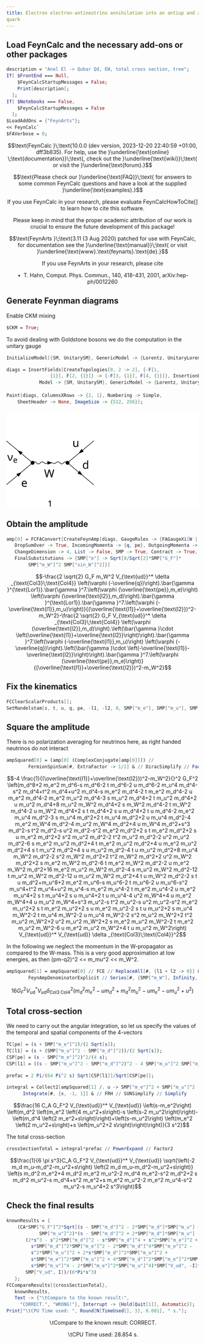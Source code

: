 ```yaml
---
title: Electron electron-antineutrino annihilation into an antiup and a down
quark
---
```



## Load FeynCalc and the necessary add-ons or other packages

```mathematica
description = "Anel El -> Qubar Qd, EW, total cross section, tree";
If[ $FrontEnd === Null, 
  	$FeynCalcStartupMessages = False; 
  	Print[description]; 
  ];
If[ $Notebooks === False, 
  	$FeynCalcStartupMessages = False 
  ];
$LoadAddOns = {"FeynArts"};
<< FeynCalc`
$FAVerbose = 0;
```

$$\text{FeynCalc }\;\text{10.0.0 (dev version, 2023-12-20 22:40:59 +01:00, dff3b835). For help, use the }\underline{\text{online} \;\text{documentation}}\;\text{, check out the }\underline{\text{wiki}}\;\text{ or visit the }\underline{\text{forum}.}$$

$$\text{Please check our }\underline{\text{FAQ}}\;\text{ for answers to some common FeynCalc questions and have a look at the supplied }\underline{\text{examples}.}$$

$$\text{If you use FeynCalc in your research, please evaluate FeynCalcHowToCite[] to learn how to cite this software.}$$

$$\text{Please keep in mind that the proper academic attribution of our work is crucial to ensure the future development of this package!}$$

$$\text{FeynArts }\;\text{3.11 (3 Aug 2020) patched for use with FeynCalc, for documentation see the }\underline{\text{manual}}\;\text{ or visit }\underline{\text{www}.\text{feynarts}.\text{de}.}$$

$$\text{If you use FeynArts in your research, please cite}$$

$$\text{ $\bullet $ T. Hahn, Comput. Phys. Commun., 140, 418-431, 2001, arXiv:hep-ph/0012260}$$

## Generate Feynman diagrams

Enable CKM mixing

```mathematica
$CKM = True;
```

To avoid dealing with Goldstone bosons we do  the computation in the unitary gauge

```mathematica
InitializeModel[{SM, UnitarySM}, GenericModel -> {Lorentz, UnitaryLorentz}];
```

```mathematica
diags = InsertFields[CreateTopologies[0, 2 -> 2], {-F[1, 
        		{1}], F[2, {1}]} -> {-F[3, {1}], F[4, {1}]}, InsertionLevel -> {Classes}, 
    		Model -> {SM, UnitarySM}, GenericModel -> {Lorentz, UnitaryLorentz}]; 
 
Paint[diags, ColumnsXRows -> {2, 1}, Numbering -> Simple, 
  	SheetHeader -> None, ImageSize -> {512, 256}];
```

![1mixmjgiushbu](img/1mixmjgiushbu.svg)

## Obtain the amplitude

```mathematica
amp[0] = FCFAConvert[CreateFeynAmp[diags, GaugeRules -> {FAGaugeXi[W | Z] -> Infinity}], 
   DropSumOver -> True, IncomingMomenta -> {q, pe}, OutgoingMomenta -> {l1, l2}, 
   ChangeDimension -> 4, List -> False, SMP -> True, Contract -> True, 
   FinalSubstitutions -> {SMP["e"] -> Sqrt[8/Sqrt[2]*SMP["G_F"]*
        SMP["m_W"]^2 SMP["sin_W"]^2]}]
```

$$-\frac{2 \sqrt{2} G_F m_W^2 V_{\text{ud}}^* \delta _{\text{Col3}\;\text{Col4}} \left(\varphi (-\overline{q})\right).\bar{\gamma }^{\text{Lor1}}.\bar{\gamma }^7.\left(\varphi (\overline{\text{pe}},m_e)\right) \left(\varphi (\overline{\text{l2}},m_d)\right).\bar{\gamma }^{\text{Lor1}}.\bar{\gamma }^7.\left(\varphi (-\overline{\text{l1}},m_u)\right)}{(\overline{\text{l1}}+\overline{\text{l2}})^2-m_W^2}-\frac{2 \sqrt{2} G_F V_{\text{ud}}^* \delta _{\text{Col3}\;\text{Col4}} \left(\varphi (\overline{\text{l2}},m_d)\right).\left(\bar{\gamma }\cdot \left(\overline{\text{l1}}+\overline{\text{l2}}\right)\right).\bar{\gamma }^7.\left(\varphi (-\overline{\text{l1}},m_u)\right) \left(\varphi (-\overline{q})\right).\left(\bar{\gamma }\cdot \left(-\overline{\text{l1}}-\overline{\text{l2}}\right)\right).\bar{\gamma }^7.\left(\varphi (\overline{\text{pe}},m_e)\right)}{(\overline{\text{l1}}+\overline{\text{l2}})^2-m_W^2}$$

## Fix the kinematics

```mathematica
FCClearScalarProducts[];
SetMandelstam[s, t, u, q, pe, -l1, -l2, 0, SMP["m_e"], SMP["m_u"], SMP["m_d"]];
```

## Square the amplitude

There is no polarization averaging for neutrinos here, as right handed neutrinos do not interact

```mathematica
ampSquared[0] = (amp[0] (ComplexConjugate[amp[0]])) // 
    	FermionSpinSum[#, ExtraFactor -> 1/2] & // DiracSimplify // Factor
```

$$-4 \frac{1}{(\overline{\text{l1}}+\overline{\text{l2}})^2-m_W^2}{}^2 G_F^2 \left(m_d^8+2 m_e^2 m_d^6-s m_d^6-2 t m_d^6-2 u m_d^6-2 m_u^4 m_d^4-s^2 m_d^4+t^2 m_d^4+u^2 m_d^4-s m_e^2 m_d^4-2 t m_e^2 m_d^4-2 u m_e^2 m_d^4-2 m_e^2 m_u^2 m_d^4-3 s m_u^2 m_d^4+2 t m_u^2 m_d^4+2 u m_u^2 m_d^4+8 m_u^2 m_W^2 m_d^4+2 s m_W^2 m_d^4-2 t m_W^2 m_d^4-2 u m_W^2 m_d^4+2 s t m_d^4+2 s u m_d^4+2 t u m_d^4-2 m_e^2 m_u^4 m_d^2-3 s m_u^4 m_d^2+2 t m_u^4 m_d^2+2 u m_u^4 m_d^2-4 m_e^2 m_W^4 m_d^2-4 m_u^2 m_W^4 m_d^2+4 u m_W^4 m_d^2+s^3 m_d^2-s t^2 m_d^2-s u^2 m_d^2-s^2 m_e^2 m_d^2+2 s t m_e^2 m_d^2+2 s u m_e^2 m_d^2+2 s^2 m_u^2 m_d^2-2 t^2 m_u^2 m_d^2-2 u^2 m_u^2 m_d^2-6 s m_e^2 m_u^2 m_d^2+4 t m_e^2 m_u^2 m_d^2+4 u m_e^2 m_u^2 m_d^2+4 s t m_u^2 m_d^2+4 s u m_u^2 m_d^2-4 t u m_u^2 m_d^2+8 m_u^4 m_W^2 m_d^2-2 s^2 m_W^2 m_d^2+2 t^2 m_W^2 m_d^2+2 u^2 m_W^2 m_d^2+2 s m_e^2 m_W^2 m_d^2-6 t m_e^2 m_W^2 m_d^2-2 u m_e^2 m_W^2 m_d^2+16 m_e^2 m_u^2 m_W^2 m_d^2-4 s m_u^2 m_W^2 m_d^2-12 t m_u^2 m_W^2 m_d^2-12 u m_u^2 m_W^2 m_d^2+4 t u m_W^2 m_d^2-2 s t u m_d^2+m_u^8+2 m_e^2 m_u^6-s m_u^6-2 t m_u^6-2 u m_u^6-s^2 m_u^4+t^2 m_u^4+u^2 m_u^4-s m_e^2 m_u^4-2 t m_e^2 m_u^4-2 u m_e^2 m_u^4+2 s t m_u^4+2 s u m_u^4+2 t u m_u^4-4 u^2 m_W^4+4 u m_e^2 m_W^4+4 u m_u^2 m_W^4+s^3 m_u^2-s t^2 m_u^2-s u^2 m_u^2-s^2 m_e^2 m_u^2+2 s t m_e^2 m_u^2+2 s u m_e^2 m_u^2-2 s t u m_u^2+2 s m_u^4 m_W^2-2 t m_u^4 m_W^2-2 u m_u^4 m_W^2-2 s^2 m_u^2 m_W^2+2 t^2 m_u^2 m_W^2+2 u^2 m_u^2 m_W^2+2 s m_e^2 m_u^2 m_W^2-2 t m_e^2 m_u^2 m_W^2-6 u m_e^2 m_u^2 m_W^2+4 t u m_u^2 m_W^2\right) V_{\text{ud}}^* V_{\text{ud}} \delta _{\text{Col3}\;\text{Col4}}^2$$

In the following we neglect the momentum in the W-propagator as compared to the W-mass. This is a very good approximation at low energies, as then (pm-q2)^2  <= m_mu^2 << m_W^2.

```mathematica
ampSquared[1] = ampSquared[0] // FCE // ReplaceAll[#, {l1 + l2 -> 0}] & // 
    	FeynAmpDenominatorExplicit // Series[#, {SMP["m_W"], Infinity, 0}] & // Normal
```

$$16 G_F^2 V_{\text{ud}}^* V_{\text{ud}} \delta _{\text{Col3}\;\text{Col4}}^2 \left(m_d^2 m_e^2-u m_d^2+m_d^2 m_u^2-u m_e^2-u m_u^2+u^2\right)$$

## Total cross-section

We need to carry out the angular integration, so let us specify the values of the temporal and spatial components of the 4-vectors

```mathematica
TC[pe] = (s + SMP["m_e"]^2)/(2 Sqrt[s]);
TC[l1] = (s + (SMP["m_u"]^2 - SMP["m_d"]^2))/(2 Sqrt[s]);
CSP[pe] = (s - SMP["m_e"]^2)^2/(4 s);
CSP[l1] = ((s - SMP["m_u"]^2 - SMP["m_d"]^2)^2 - 4 SMP["m_u"]^2 SMP["m_d"]^2)/(4 s);
```

```mathematica
prefac = 2 Pi/(64 Pi^2 s) Sqrt[CSP[l1]]/Sqrt[CSP[pe]];
```

```mathematica
integral = Collect2[ampSquared[1] /. u -> SMP["m_e"]^2 + SMP["m_u"]^2 - 2 (TC[l1] TC[pe] - Sqrt[CSP[l1]] Sqrt[CSP[pe]] x), x, IsolateNames -> KK] // 
      Integrate[#, {x, -1, 1}] & // FRH // SUNSimplify // Simplify
```

$$\frac{16 C_A G_F^2 V_{\text{ud}}^* V_{\text{ud}} \left(s-m_e^2\right) \left(m_d^2 \left(m_e^2 \left(4 m_u^2+s\right)-s \left(s-2 m_u^2\right)\right)-\left(m_d^4 \left(2 m_e^2+s\right)\right)+\left(s-m_u^2\right) \left(m_e^2 \left(2 m_u^2+s\right)+s \left(m_u^2+2 s\right)\right)\right)}{3 s^2}$$

The total cross-section 

```mathematica
crossSectionTotal = integral*prefac // PowerExpand // Factor2
```

$$\frac{1}{6 \pi  s^3}C_A G_F^2 V_{\text{ud}}^* V_{\text{ud}} \sqrt{\left(-2 m_d m_u-m_d^2-m_u^2+s\right) \left(2 m_d m_u-m_d^2-m_u^2+s\right)} \left(s m_d^2 m_e^2+4 m_d^2 m_e^2 m_u^2-2 m_d^4 m_e^2-s^2 m_d^2+2 s m_d^2 m_u^2-s m_d^4+s^2 m_e^2+s m_e^2 m_u^2-2 m_e^2 m_u^4-s^2 m_u^2-s m_u^4+2 s^3\right)$$

## Check the final results

```mathematica
knownResults = {
   	(CA*SMP["G_F"]^2*Sqrt[(s - SMP["m_d"]^2 - 2*SMP["m_d"]*SMP["m_u"] - 
          	SMP["m_u"]^2)*(s - SMP["m_d"]^2 + 2*SMP["m_d"]*SMP["m_u"] - SMP["m_u"]^2)]*
       (2*s^3 - s^2*SMP["m_d"]^2 - s*SMP["m_d"]^4 + s^2*SMP["m_e"]^2 +
         s*SMP["m_d"]^2*SMP["m_e"]^2 - 2*SMP["m_d"]^4*SMP["m_e"]^2 - 
         s^2*SMP["m_u"]^2 + 2*s*SMP["m_d"]^2*SMP["m_u"]^2 + 
         s*SMP["m_e"]^2*SMP["m_u"]^2 + 4*SMP["m_d"]^2*SMP["m_e"]^2*SMP["m_u"]^2 - 
         s*SMP["m_u"]^4 - 2*SMP["m_e"]^2*SMP["m_u"]^4)*SMP["V_ud", -I]*
       SMP["V_ud", I])/(6*Pi*s^3) 
   };
FCCompareResults[{crossSectionTotal}, 
   knownResults, 
   Text -> {"\tCompare to the known result:", 
     "CORRECT.", "WRONG!"}, Interrupt -> {Hold[Quit[1]], Automatic}];
Print["\tCPU Time used: ", Round[N[TimeUsed[], 3], 0.001], " s."];

```

$$\text{$\backslash $tCompare to the known result:} \;\text{CORRECT.}$$

$$\text{$\backslash $tCPU Time used: }28.854\text{ s.}$$